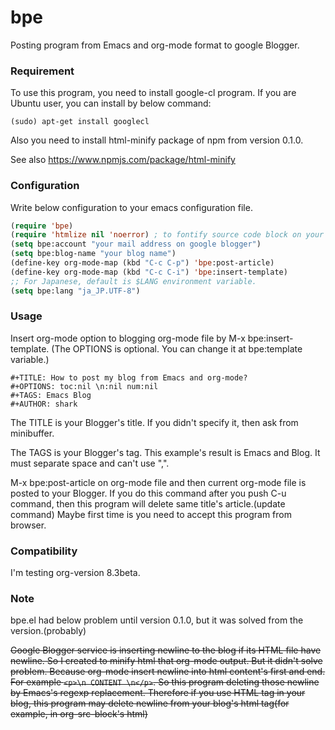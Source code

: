# bpe

Posting program from Emacs and org-mode format to google Blogger.

### Requirement

To use this program, you need to install google-cl program.
If you are Ubuntu user, you can install by below command:

    (sudo) apt-get install googlecl

Also you need to install html-minify package of npm from version 0.1.0.

See also https://www.npmjs.com/package/html-minify

### Configuration

Write below configuration to your emacs configuration file.

```lisp
(require 'bpe)
(require 'htmlize nil 'noerror) ; to fontify source code block on your blog.
(setq bpe:account "your mail address on google blogger")
(setq bpe:blog-name "your blog name")
(define-key org-mode-map (kbd "C-c C-p") 'bpe:post-article)
(define-key org-mode-map (kbd "C-c C-i") 'bpe:insert-template)
;; For Japanese, default is $LANG environment variable.
(setq bpe:lang "ja_JP.UTF-8")
```

### Usage
Insert org-mode option to blogging org-mode file by M-x bpe:insert-template.
(The OPTIONS is optional. You can change it at bpe:template variable.)

    #+TITLE: How to post my blog from Emacs and org-mode?
    #+OPTIONS: toc:nil \n:nil num:nil
    #+TAGS: Emacs Blog
    #+AUTHOR: shark

The TITLE is your Blogger's title. If you didn't specify it, then ask
from minibuffer.

The TAGS is your Blogger's tag.
This example's result is Emacs and Blog. It must separate space and can't use ",".

M-x bpe:post-article on org-mode file and then current org-mode file
is posted to your Blogger. If you do this command after you push C-u
command, then this program will delete same title's article.(update
command)
Maybe first time is you need to accept this program from browser.

### Compatibility

I'm testing org-version 8.3beta.

### Note
bpe.el had below problem until version 0.1.0, but it was solved from the version.(probably)

~~Google Blogger service is inserting newline to the blog if its HTML file have newline. So I created to minify html that org-mode output. But it didn't solve problem. Because org-mode insert newline into html content's first and end. For example `<p>\n CONTENT \n</p>`. So this program deleting those newline by Emacs's regexp replacement. Therefore if you use HTML tag in your blog, this program may delete newline from your blog's html tag(for example, in org-src-block's html)~~
